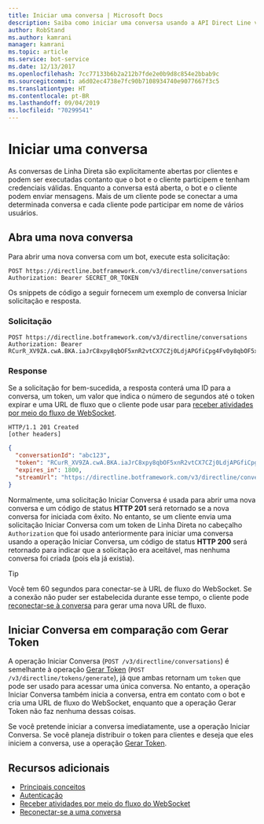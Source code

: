 ```yaml
---
title: Iniciar uma conversa | Microsoft Docs
description: Saiba como iniciar uma conversa usando a API Direct Line v3.0.
author: RobStand
ms.author: kamrani
manager: kamrani
ms.topic: article
ms.service: bot-service
ms.date: 12/13/2017
ms.openlocfilehash: 7cc77133b6b2a212b7fde2e0b9d8c854e2bbab9c
ms.sourcegitcommit: a6d02ec4738e7fc90b7108934740e9077667f3c5
ms.translationtype: HT
ms.contentlocale: pt-BR
ms.lasthandoff: 09/04/2019
ms.locfileid: "70299541"
---
```

# <a name="start-a-conversation"></a>Iniciar uma conversa

As conversas de Linha Direta são explicitamente abertas por clientes e podem ser executadas contanto que o bot e o cliente participem e tenham credenciais válidas. Enquanto a conversa está aberta, o bot e o cliente podem enviar mensagens. Mais de um cliente pode se conectar a uma determinada conversa e cada cliente pode participar em nome de vários usuários.

## <a name="open-a-new-conversation"></a>Abra uma nova conversa

Para abrir uma nova conversa com um bot, execute esta solicitação:

```http
POST https://directline.botframework.com/v3/directline/conversations
Authorization: Bearer SECRET_OR_TOKEN
```

Os snippets de código a seguir fornecem um exemplo de conversa Iniciar solicitação e resposta.

### <a name="request"></a>Solicitação

```http
POST https://directline.botframework.com/v3/directline/conversations
Authorization: Bearer RCurR_XV9ZA.cwA.BKA.iaJrC8xpy8qbOF5xnR2vtCX7CZj0LdjAPGfiCpg4Fv0y8qbOF5xPGfiCpg4Fv0y8qqbOF5x8qbOF5xn
```

### <a name="response"></a>Response

Se a solicitação for bem-sucedida, a resposta conterá uma ID para a conversa, um token, um valor que indica o número de segundos até o token expirar e uma URL de fluxo que o cliente pode usar para [receber atividades por meio do fluxo de WebSocket](bot-framework-rest-direct-line-3-0-receive-activities.md#connect-via-websocket).

```http
HTTP/1.1 201 Created
[other headers]
```

```json
{
  "conversationId": "abc123",
  "token": "RCurR_XV9ZA.cwA.BKA.iaJrC8xpy8qbOF5xnR2vtCX7CZj0LdjAPGfiCpg4Fv0y8qbOF5xPGfiCpg4Fv0y8qqbOF5x8qbOF5xn",
  "expires_in": 1800,
  "streamUrl": "https://directline.botframework.com/v3/directline/conversations/abc123/stream?t=RCurR_XV9ZA.cwA..."
}
```

Normalmente, uma solicitação Iniciar Conversa é usada para abrir uma nova conversa e um código de status **HTTP 201** será retornado se a nova conversa for iniciada com êxito. No entanto, se um cliente envia uma solicitação Iniciar Conversa com um token de Linha Direta no cabeçalho `Authorization` que foi usado anteriormente para iniciar uma conversa usando a operação Iniciar Conversa, um código de status **HTTP 200** será retornado para indicar que a solicitação era aceitável, mas nenhuma conversa foi criada (pois ela já existia).

> [!TIP]
> Você tem 60 segundos para conectar-se à URL de fluxo do WebSocket. Se a conexão não puder ser estabelecida durante esse tempo, o cliente pode [reconectar-se à conversa](bot-framework-rest-direct-line-3-0-reconnect-to-conversation.md) para gerar uma nova URL de fluxo.

## <a name="start-conversation-versus-generate-token"></a>Iniciar Conversa em comparação com Gerar Token

A operação Iniciar Conversa (`POST /v3/directline/conversations`) é semelhante à operação [Gerar Token](bot-framework-rest-direct-line-3-0-authentication.md#generate-token) (`POST /v3/directline/tokens/generate`), já que ambas retornam um `token` que pode ser usado para acessar uma única conversa. No entanto, a operação Iniciar Conversa também inicia a conversa, entra em contato com o bot e cria uma URL de fluxo do WebSocket, enquanto que a operação Gerar Token não faz nenhuma dessas coisas. 

Se você pretende iniciar a conversa imediatamente, use a operação Iniciar Conversa. Se você planeja distribuir o token para clientes e deseja que eles iniciem a conversa, use a operação [Gerar Token](bot-framework-rest-direct-line-3-0-authentication.md#generate-token). 

## <a name="additional-resources"></a>Recursos adicionais

- [Principais conceitos](bot-framework-rest-direct-line-3-0-concepts.md)
- [Autenticação](bot-framework-rest-direct-line-3-0-authentication.md)
- [Receber atividades por meio do fluxo do WebSocket](bot-framework-rest-direct-line-3-0-receive-activities.md#connect-via-websocket)
- [Reconectar-se a uma conversa](bot-framework-rest-direct-line-3-0-reconnect-to-conversation.md)
